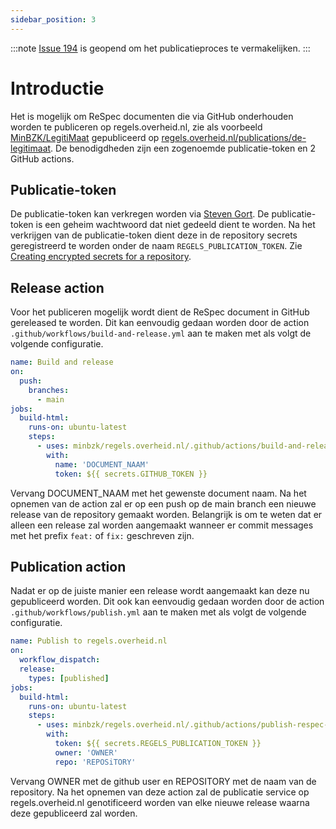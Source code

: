 ```yaml
---
sidebar_position: 3
---
```


:::note
[Issue 194](https://github.com/MinBZK/regels.overheid.nl/issues/194) is geopend om het publicatieproces te vermakelijken.
:::

# Introductie

Het is mogelijk om ReSpec documenten die via GitHub onderhouden worden te publiceren op regels.overheid.nl, zie als voorbeeld [MinBZK/LegitiMaat](https://github.com/MinBZK/LegitiMaat) gepubliceerd op [regels.overheid.nl/publications/de-legitimaat](https://regels.overheid.nl/publications/de-legitimaat). De benodigdheden zijn een zogenoemde publicatie-token en 2 GitHub actions.

## Publicatie-token

De publicatie-token kan verkregen worden via [Steven Gort](mailto:steven.gort@ictu.nl). De publicatie-token is een geheim wachtwoord dat niet gedeeld dient te worden. Na het verkrijgen van de publicatie-token dient deze in de repository secrets geregistreerd te worden onder de naam `REGELS_PUBLICATION_TOKEN`. Zie [Creating encrypted secrets for a repository](https://docs.github.com/en/actions/security-guides/encrypted-secrets#creating-encrypted-secrets-for-a-repository).

## Release action

Voor het publiceren mogelijk wordt dient de ReSpec document in GitHub gereleased te worden. Dit kan eenvoudig gedaan worden door de action `.github/workflows/build-and-release.yml` aan te maken met als volgt de volgende configuratie.

```yaml
name: Build and release
on:
  push:
    branches:
      - main
jobs:
  build-html:
    runs-on: ubuntu-latest
    steps:
      - uses: minbzk/regels.overheid.nl/.github/actions/build-and-release-respec-document@main
        with:
          name: 'DOCUMENT_NAAM'
          token: ${{ secrets.GITHUB_TOKEN }}
```

Vervang DOCUMENT_NAAM met het gewenste document naam. Na het opnemen van de action zal er op een push op de main branch een nieuwe release van de repository gemaakt worden. Belangrijk is om te weten dat er alleen een release zal worden aangemaakt wanneer er commit messages met het prefix `feat:` of `fix:` geschreven zijn.

## Publication action

Nadat er op de juiste manier een release wordt aangemaakt kan deze nu gepubliceerd worden. Dit ook kan eenvoudig gedaan worden door de action `.github/workflows/publish.yml` aan te maken met als volgt de volgende configuratie.

```yaml
name: Publish to regels.overheid.nl
on:
  workflow_dispatch:
  release:
    types: [published]
jobs:
  build-html:
    runs-on: ubuntu-latest
    steps:
      - uses: minbzk/regels.overheid.nl/.github/actions/publish-respec-document-release@main
        with:
          token: ${{ secrets.REGELS_PUBLICATION_TOKEN }}
          owner: 'OWNER'
          repo: 'REPOSiTORY'
```

Vervang OWNER met de github user en REPOSITORY met de naam van de repository. Na het opnemen van deze action zal de publicatie service op regels.overheid.nl genotificeerd worden van elke nieuwe release waarna deze gepubliceerd zal worden.
